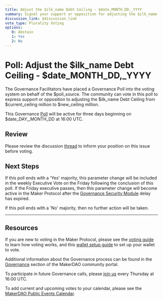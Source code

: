 ```yaml
---
title: Adjust the $ilk_name Debt Ceiling - $date_MONTH_DD,_YYYY
summary: Signal your support or opposition for adjusting the $ilk_name Debt Ceiling from $current_ceiling million to $new_ceiling million.
discussion_link: $discussion_link
vote_type: Plurality Voting
options:
   0: Abstain
   1: Yes
   2: No
---
```

# Poll: Adjust the $ilk_name Debt Ceiling - $date_MONTH_DD,_YYYY

The Governance Facilitators have placed a Governance Poll into the voting system on behalf of the $poll_source. The community can vote in this poll to express support or opposition to adjusting the $ilk_name Debt Ceiling from $current_ceiling million to $new_ceiling million.

This Governance [Poll](https://community-development.makerdao.com/en/learn/governance/on-chain-gov) will be active for three days beginning on $date_DAY,_MONTH_DD at 16:00 UTC.

## Review 

Please review the discussion [thread]($discussion_link) to inform your position on this issue before voting.

## Next Steps

If this poll ends with a 'Yes' majority, this parameter change will be included in the weekly Executive Vote on the Friday following the conclusion of this poll. If the Friday executive passes, then this parameter change will become active in the Maker Protocol after the [Governance Security Module](https://forum.makerdao.com/tag/govsec-module) delay has expired.

If this poll ends with a 'No' majority, then no further action will be taken.

---

## Resources

If you are new to voting in the Maker Protocol, please see the [voting guide](https://community-development.makerdao.com/en/learn/governance/how-voting-works/) to learn how voting works, and this [wallet setup guide](https://community-development.makerdao.com/en/learn/governance/voting-setup/) to set up your wallet to vote.

Additional information about the Governance process can be found in the [Governance](https://community-development.makerdao.com/en/learn/governance) section of the MakerDAO community portal.

To participate in future Governance calls, please [join us](https://github.com/makerdao/community/tree/master/governance/governance-and-risk-meetings) every Thursday at 16:00 UTC.

To add current and upcoming votes to your calendar, please see the [MakerDAO Public Events Calendar](https://calendar.google.com/calendar/embed?src=makerdao.com_3efhm2ghipksegl009ktniomdk%40group.calendar.google.com&ctz=UTC).
